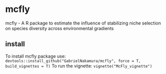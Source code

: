 # mcfly
mcfly - A R package to estimate the influence of stabilizing niche selection on species diversity across environmental gradients

## install
To install mcfly package use:
`devtools::install_github("GabrielNakamura/mcfly", force = T, build_vignettes = T)`
To run the vignette:
`vignette("McFly_vignette")`
